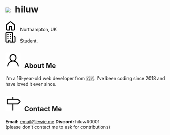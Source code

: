 
# ![](https://avatars.githubusercontent.com/u/63024194?s=24) hiluw

![](./assets/home.svg) Northampton, UK<br>
![](./assets/organization.svg) Student.<br>

## ![](./assets/person.svg) About Me
I'm a 16-year-old web developer from 🇬🇧. I've been coding since 2018 and have loved it ever since.<br>
## ![](./assets/milestone.svg) Contact Me

**Email:** email@lewie.me
**Discord:** hiluw#0001
<br> (please don't contact me to ask for contributions)
